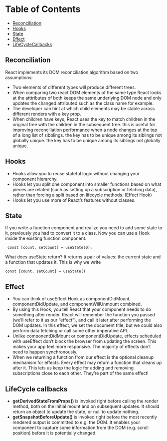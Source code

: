 # Table of Contents
- [Reconciliation](#reconciliation)
- [Hooks](#hooks)
- [State](#state-hook)
- [Effect](#effect-hook)
- [LifeCycleCallbacks](#lifecycle)

## Reconciliation <a name="reconciliation"></a>
React implements its DOM reconciliation algorithm based on two assumptions:
- Two elements of different types will produce different trees.<br />
- When comparing two react DOM elements of the same type React looks at the atttributes of both keeps the same underlying DOM node and only updates  the changed attributed such as the class name for example.<br />
- The developer can hint at which child elements may be stable across different renders with a key prop.<br />
- When children have keys, React uses the key to match children in the original tree with the children in the subsequent tree. this is useful for improving reconciliation performance when a node changes at the top of a long list of sibblings. the key has to be unique among its siblings not globally unique. the key has to be unique among its siblings not globally unique.<br />

## Hooks <a  name="hooks"></a>
- Hooks allow you to reuse stateful logic without changing your component hierarchy.<br />
- Hooks let you split one component into smaller functions based on what pieces are related (such as setting up a subscription or fetching data), rather than forcing a split based on lifecycle methods. (Effect Hook) <br />
- Hooks let you use more of React’s features without classes.<br />

## State <a name="state-hook"></a>
If you write a function component and realize you need to add some state to it, previously you had to convert it to a class. Now you can use a Hook inside the existing function component.<br />

```
 const [count, setCount] = useState(0);
```
What does useState return? It returns a pair of values: the current state and a function that updates it. This is why we write 
```
const [count, setCount] = useState()
```
## Effect <a name="effect-hook"></a>
- You can think of useEffect Hook as componentDidMount, componentDidUpdate, and componentWillUnmount combined.<br />
- By using this Hook, you tell React that your component needs to do something after render. React will remember the function you passed (we’ll refer to it as our “effect”), and call it later after performing the DOM updates. In this effect, we set the document title, but we could also perform data fetching or call some other imperative API.<br />
 - Unlike componentDidMount or componentDidUpdate, effects scheduled with useEffect don’t block the browser from updating the screen. This makes your app feel more responsive. The majority of effects don’t need to happen synchronously.<br />
- When we returning a function from our effect is the optional cleanup mechanism for effects. Every effect may return a function that cleans up after it. This lets us keep the logic for adding and removing subscriptions close to each other. They’re part of the same effect!<br />

## LifeCycle callbacks <a name="lifecycle"></a>
- **getDerivedStateFromProps()** is invoked right before calling the render method, both on the initial mount and on subsequent updates. It should return an object to update the state, or null to update nothing.<br /> 
- **getSnapshotBeforeUpdate()** is invoked right before the most recently rendered output is committed to e.g. the DOM. It enables your component to capture some information from the DOM (e.g. scroll position) before it is potentially changed.
